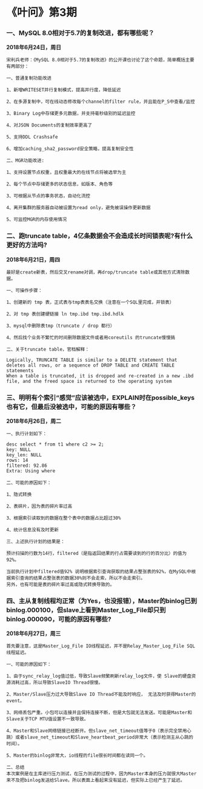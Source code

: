 # 《叶问》第3期

### 一、**MySQL 8.0相对于5.7的复制改进，都有哪些呢？**

**2018年6月24日，周日**

```
宋利兵老师：《MySQL 8.0相对于5.7的复制改进》的公开课也讨论了这个命题，简单概括主要有两部分：

一、普通复制功能改进 

1、新增WRITESET并行复制模式，提高并行度，降低延迟 

2、在多源复制中，可在线动态修改每个channel的filter rule，并且能在P_S中查看/监控 

3、Binary Log中存储更多元数据，并支持毫秒级别的延迟监控 

4、对JSON Documents的复制效率更高了 

5、支持DDL Crashsafe 

6、增加caching_sha2_password安全策略，提高复制安全性

二、MGR功能改进:

1、支持设置节点权重，且权重最大的在线节点将被选举为主 

2、每个节点中存储更多的状态信息，如版本、角色等 

3、可根据从节点的事务状态，自动化流控 

4、离开集群的服务器自动被设置为read only，避免被误操作更新数据 

5、可监控MGR的内存使用情况
```



### 二、跑truncate table，4亿条数据会不会造成长时间锁表呢?有什么更好的方法吗?

**2018年6月21日，周四**

```
最好是create新表，然后交叉rename对调，再drop/truncate table或其他方式清除数据。 

一、可操作步骤： 

1、创建新的 tmp 表，正式表与tmp表表名交换（注意在一个SQL里完成，并锁表） 

2、对 tmp 表创建硬链接 ln tmp.ibd tmp.ibd.hdlk 

3、mysql中删除表tmp（truncate / drop 都行）

4、然后找个业务不繁忙的时间删除数据文件或者用coreutils 的truncate慢慢搞 

二、关于truncate table，官档解释：

Logically, TRUNCATE TABLE is similar to a DELETE statement that deletes all rows, or a sequence of DROP TABLE and CREATE TABLE statements 
When a table is truncated, it is dropped and re-created in a new .ibd file, and the freed space is returned to the operating system
```



### **三、明明有个索引“感觉”应该被选中，EXPLAIN时在possible_keys也有它，但最后没被选中，可能的原因有哪些？** 

**2018年6月26日，周二**

```
一、执行计划如下：

desc select * from t1 where c2 >= 2; 
key: NULL 
key_len: NULL 
rows: 14 
filtered: 92.86 
Extra: Using where

二、可能的原因如下： 

1、隐式转换

2、表碎片，因为表的碎片率过高

3、根据索引读取到的数据在整个表中的数据占比超过30%

4、统计信息没有及时更新

三、上述执行计划的结果是：

预计扫描的行数为14行，filtered（是指返回结果的行占需要读到的行的百分比）的值为92%。

当前执行计划中filtered值92% 说明根据索引查询获取的结果占整张表的92%，在MySQL中根据索引查询的结果占整张表的数据30%则不会走索，所以不会走索引。 
另外，也有可能是表的碎片率过高或隐式转换导致的。
```



### 四、**主从复制线程均正常（为Yes，也没报错），Master的binlog已到binlog.000100，但slave上看到Master_Log_File却只到binlog.000090，可能的原因有哪些?**

**2018年6月27日，周三**

```
首先要注意，这是Master_Log_File IO线程延迟，并不是Relay_Master_Log_File SQL线程延迟。

一、可能的原因如下： 

1、由于sync_relay_log值过低，导致Slave频繁刷新relay_log文件，使 Slave的硬盘资源消耗过高，所以导致SlaveIO Thread很慢。 

2、Master/Slave压力过大导致Slave IO Thread不能及时响应， 无法及时获得Master的event。 

3、网络丢包严重。小包可以连接并且保持连接不断，但是大包就无法发送。可能是Master和Slave关于TCP MTU值设置不一致导致。 

4、Master和Slave网络链接已经断开。但slave_net_timeout值等于0（表示完全禁用心跳）或者slave_net_timeout和Slave_heartbeat_period非常大（表示检测主从心跳的时间）。 

5、Master的binlog非常大，io线程的file很长时间都在读同一个。 

二、总结 
本次案例是在主库进行压力测试，在压力测试的过程中，因为Master本身的压力就很大Master来不及把binlog发送给Slave。所以表面上看起来没有延迟，但实际上已经产生了延迟。
```
